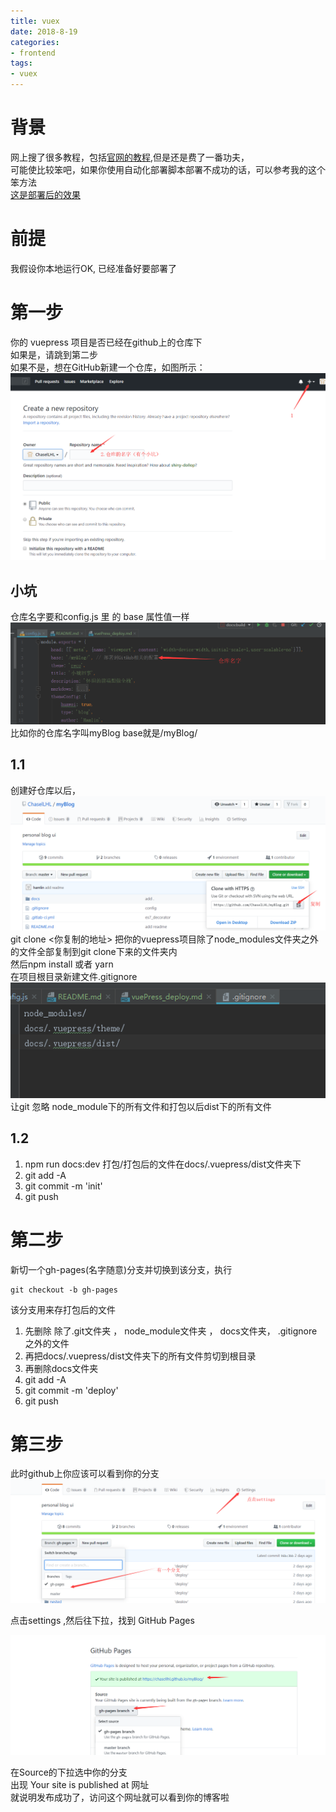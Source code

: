 ```yaml
---
title: vuex
date: 2018-8-19
categories: 
- frontend
tags:
- vuex
---
```

# 背景
网上搜了很多教程，包括[官网的教程](https://vuepress.vuejs.org/zh/guide/deploy.html),但是还是费了一番功夫，</br>
可能使比较笨吧，如果你使用自动化部署脚本部署不成功的话，可以参考我的这个笨方法</br>
[这是部署后的效果](https://chasellhl.github.io/myBlog/)
# 前提
我假设你本地运行OK, 已经准备好要部署了

# 第一步
你的 vuepress 项目是否已经在github上的仓库下</br>
如果是，请跳到第二步</br>
如果不是，想在GitHub新建一个仓库，如图所示：</br>
![github1](./images/github1.png)
 ## 小坑
仓库名字要和config.js 里 的 base 属性值一样
![config1](./images/config1.png)
比如你的仓库名字叫myBlog
base就是/myBlog/
## 1.1
创建好仓库以后，
![github2](./images/github2.png)
git clone <你复制的地址>
把你的vuepress项目除了node_modules文件夹之外的文件全部复制到git clone下来的文件夹内</br>
然后npm install 或者 yarn</br>
在项目根目录新建文件.gitignore
![config1](./images/config2.png)
让git 忽略  node_module下的所有文件和打包以后dist下的所有文件
## 1.2 
1. npm run docs:dev  打包/打包后的文件在docs/.vuepress/dist文件夹下
2. git add -A
3. git commit -m 'init'
4. git push

# 第二步
新切一个gh-pages(名字随意)分支并切换到该分支，执行</br>
```
git checkout -b gh-pages
```
该分支用来存打包后的文件
1. 先删除 除了.git文件夹 ， node_module文件夹 ， docs文件夹， .gitignore之外的文件
2. 再把docs/.vuepress/dist文件夹下的所有文件剪切到根目录
3. 再删除docs文件夹
4. git add -A
5. git commit -m 'deploy'
6. git push

# 第三步
此时github上你应该可以看到你的分支
![github3](./images/github3.png)

点击settings ,然后往下拉，找到 GitHub Pages

![github4](./images/github4.png)

在Source的下拉选中你的分支</br>
出现 Your site is published at 网址</br>
就说明发布成功了，访问这个网址就可以看到你的博客啦
